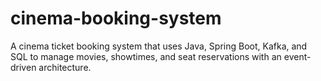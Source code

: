 # cinema-booking-system
A cinema ticket booking system that uses Java, Spring Boot, Kafka, and SQL to manage movies, showtimes, and seat reservations with an event-driven architecture.
